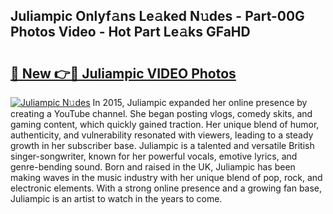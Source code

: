 ## Juliampic Onlyf𝚊ns Le𝚊ked N𝚞des - Part-00G Photos Video - Hot Part Le𝚊ks GFaHD

# <h2><a href="http://ab28228.deff.icu/?id=Juliampic">🔗 New 👉🔴 Juliampic VIDEO Photos</a></h2>

[![Juliampic N𝚞des](https://i.imgur.com/rIISA9y.gif)](http://ab28228.deff.icu/?id=Juliampic)
In 2015, Juliampic expanded her online presence by creating a YouTube channel. She began posting vlogs, comedy skits, and gaming content, which quickly gained traction. Her unique blend of humor, authenticity, and vulnerability resonated with viewers, leading to a steady growth in her subscriber base. Juliampic is a talented and versatile British singer-songwriter, known for her powerful vocals, emotive lyrics, and genre-bending sound. Born and raised in the UK, Juliampic has been making waves in the music industry with her unique blend of pop, rock, and electronic elements. With a strong online presence and a growing fan base, Juliampic is an artist to watch in the years to come.
